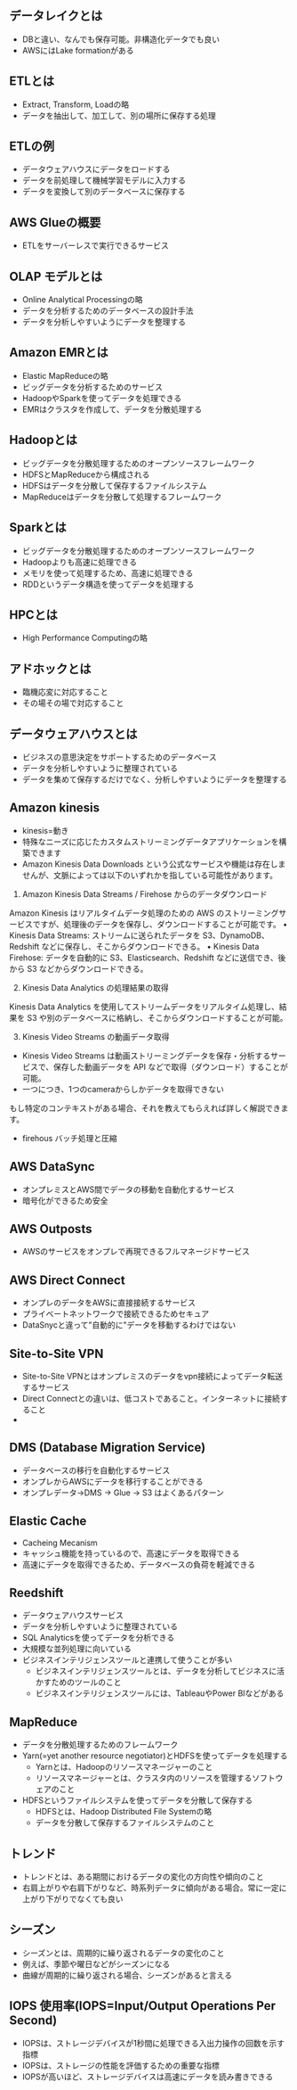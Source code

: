 ## データレイクとは
- DBと違い、なんでも保存可能。非構造化データでも良い
- AWSにはLake formationがある

## ETLとは
- Extract, Transform, Loadの略
- データを抽出して、加工して、別の場所に保存する処理

## ETLの例
- データウェアハウスにデータをロードする
- データを前処理して機械学習モデルに入力する
- データを変換して別のデータベースに保存する

## AWS Glueの概要
- ETLをサーバーレスで実行できるサービス

## OLAP モデルとは
- Online Analytical Processingの略
- データを分析するためのデータベースの設計手法
- データを分析しやすいようにデータを整理する

## Amazon EMRとは
- Elastic MapReduceの略
- ビッグデータを分析するためのサービス
- HadoopやSparkを使ってデータを処理できる
- EMRはクラスタを作成して、データを分散処理する

## Hadoopとは
- ビッグデータを分散処理するためのオープンソースフレームワーク
- HDFSとMapReduceから構成される
- HDFSはデータを分散して保存するファイルシステム
- MapReduceはデータを分散して処理するフレームワーク

## Sparkとは
- ビッグデータを分散処理するためのオープンソースフレームワーク
- Hadoopよりも高速に処理できる
- メモリを使って処理するため、高速に処理できる
- RDDというデータ構造を使ってデータを処理する

## HPCとは
- High Performance Computingの略

## アドホックとは
- 臨機応変に対応すること
- その場その場で対応すること

## データウェアハウスとは
- ビジネスの意思決定をサポートするためのデータベース
- データを分析しやすいように整理されている
- データを集めて保存するだけでなく、分析しやすいようにデータを整理する

## Amazon kinesis
- kinesis=動き
- 特殊なニーズに応じたカスタムストリーミングデータアプリケーションを構築できます
- Amazon Kinesis Data Downloads という公式なサービスや機能は存在しませんが、文脈によっては以下のいずれかを指している可能性があります。

1. Amazon Kinesis Data Streams / Firehose からのデータダウンロード

Amazon Kinesis はリアルタイムデータ処理のための AWS のストリーミングサービスですが、処理後のデータを保存し、ダウンロードすることが可能です。
	•	Kinesis Data Streams: ストリームに送られたデータを S3、DynamoDB、Redshift などに保存し、そこからダウンロードできる。
	•	Kinesis Data Firehose: データを自動的に S3、Elasticsearch、Redshift などに送信でき、後から S3 などからダウンロードできる。

2. Kinesis Data Analytics の処理結果の取得

Kinesis Data Analytics を使用してストリームデータをリアルタイム処理し、結果を S3 や別のデータベースに格納し、そこからダウンロードすることが可能。

3. Kinesis Video Streams の動画データ取得

- Kinesis Video Streams は動画ストリーミングデータを保存・分析するサービスで、保存した動画データを API などで取得（ダウンロード）することが可能。
- 一つにつき、1つのcameraからしかデータを取得できない

もし特定のコンテキストがある場合、それを教えてもらえれば詳しく解説できます。
- firehous
バッチ処理と圧縮

## AWS DataSync
- オンプレミスとAWS間でデータの移動を自動化するサービス
- 暗号化ができるため安全

## AWS Outposts
- AWSのサービスをオンプレで再現できるフルマネージドサービス

## AWS Direct Connect
- オンプレのデータをAWSに直接接続するサービス
- プライベートネットワークで接続できるためセキュア
- DataSnycと違って"自動的に"データを移動するわけではない

## Site-to-Site VPN
- Site-to-Site VPNとはオンプレミスのデータをvpn接続によってデータ転送するサービス
- Direct Connectとの違いは、低コストであること。インターネットに接続すること
- 
## DMS (Database Migration Service)
- データベースの移行を自動化するサービス
- オンプレからAWSにデータを移行することができる
- オンプレデータ->DMS -> Glue -> S3 はよくあるパターン
## Elastic Cache
- Cacheing Mecanism
- キャッシュ機能を持っているので、高速にデータを取得できる
- 高速にデータを取得できるため、データベースの負荷を軽減できる

## Reedshift
- データウェアハウスサービス
- データを分析しやすいように整理されている
- SQL Analyticsを使ってデータを分析できる
- 大規模な並列処理に向いている
- ビジネスインテリジェンスツールと連携して使うことが多い
  - ビジネスインテリジェンスツールとは、データを分析してビジネスに活かすためのツールのこと
  - ビジネスインテリジェンスツールには、TableauやPower BIなどがある

## MapReduce
- データを分散処理するためのフレームワーク
- Yarn(=yet another resource negotiator)とHDFSを使ってデータを処理する
  - Yarnとは、Hadoopのリソースマネージャーのこと
  - リソースマネージャーとは、クラスタ内のリソースを管理するソフトウェアのこと
- HDFSというファイルシステムを使ってデータを分散して保存する
  - HDFSとは、Hadoop Distributed File Systemの略
  - データを分散して保存するファイルシステムのこと

## トレンド
- トレンドとは、ある期間におけるデータの変化の方向性や傾向のこと
- 右肩上がりや右肩下がりなど、時系列データに傾向がある場合。常に一定に上がり下がりでなくても良い

## シーズン
- シーズンとは、周期的に繰り返されるデータの変化のこと
- 例えば、季節や曜日などがシーズンになる
- 曲線が周期的に繰り返される場合、シーズンがあると言える

## IOPS 使用率(IOPS=Input/Output Operations Per Second)
- IOPSは、ストレージデバイスが1秒間に処理できる入出力操作の回数を示す指標
- IOPSは、ストレージの性能を評価するための重要な指標
- IOPSが高いほど、ストレージデバイスは高速にデータを読み書きできる
